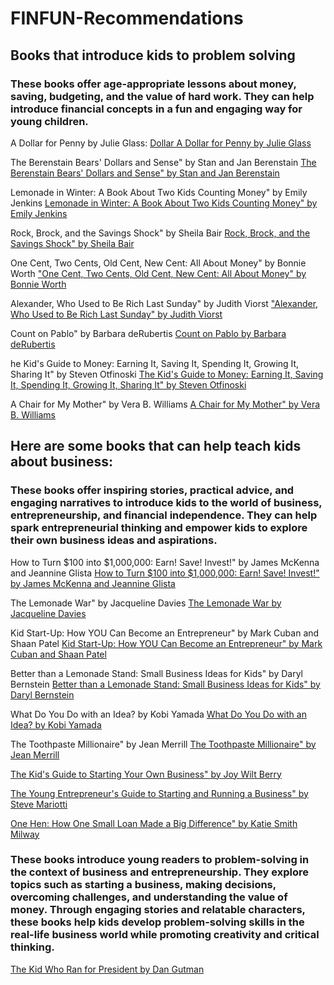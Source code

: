 # FINFUN-Recommendations 
## Books that introduce kids to problem solving 

### These books offer age-appropriate lessons about money, saving, budgeting, and the value of hard work. They can help introduce financial concepts in a fun and engaging way for young children. 

A Dollar for Penny by Julie Glass: 
[Dollar A Dollar for Penny by Julie Glass](https://www.amazon.in/Dollar-Penny-Step-into-Reading/dp/0679889736/ref=sr_1_1?crid=3AQ3GIU6AHULJ&amp;keywords=A+Dollar+for+Penny%2522+by+Julie+Glass&amp;qid=1689575658&amp;sprefix=%252Caps%252C296&amp;sr=8-1&_encoding=UTF8&tag=srishmasunku-21&linkCode=ur2&linkId=99c17243e9cdb41b1a2f5f9801aa04be&camp=3638&creative=24630)

The Berenstain Bears' Dollars and Sense" by Stan and Jan Berenstain
[The Berenstain Bears' Dollars and Sense" by Stan and Jan Berenstain](https://www.amazon.in/Berenstain-Bears-Dollars-Sense-First/dp/0375811249/ref=sr_1_1?crid=VEYZLMACOSCD&amp;keywords=The+Berenstain+Bears%2527+Dollars+and+Sense%2522+by+Stan+and+Jan+Berenstain&amp;qid=1689576134&amp;sprefix=the+berenstain+bears%2527+dollars+and+sense+by+stan+and+jan+berenstain%252Caps%252C421&amp;sr=8-1&_encoding=UTF8&tag=srishmasunku-21&linkCode=ur2&linkId=a71db03a9515ead59941bcac7ab83980&camp=3638&creative=24630)

Lemonade in Winter: A Book About Two Kids Counting Money" by Emily Jenkins
[Lemonade in Winter: A Book About Two Kids Counting Money" by Emily Jenkins]("https://www.amazon.in/Lemonade-Winter-About-Counting-Money/dp/0375858830/ref=sr_1_1?crid=10U09IQVDTSRX&amp;keywords=Lemonade+in+Winter%253A+A+Book+About+Two+Kids+Counting+Money%2522+by+Emily+Jenkins&amp;qid=1689576322&amp;sprefix=lemonade+in+winter+a+book+about+two+kids+counting+money+by+emily+jenkins%252Caps%252C210&amp;sr=8-1&_encoding=UTF8&tag=srishmasunku-21&linkCode=ur2&linkId=bb174eeb25cd70b54d740e55c58a3125&camp=3638&creative=24630) 

Rock, Brock, and the Savings Shock" by Sheila Bair
[Rock, Brock, and the Savings Shock" by Sheila Bair]("https://www.amazon.in/Rock-Brock-Saving-Shock-Sheila/dp/0807570958/ref=sr_1_1?crid=2ZUOKY3S42JB7&amp;keywords=Rock%252C+Brock%252C+and+the+Savings+Shock%2522+by+Sheila+Bair&amp;qid=1689576419&amp;sprefix=rock%252C+brock%252C+and+the+savings+shock+by+sheila+bair%252Caps%252C267&amp;sr=8-1&_encoding=UTF8&tag=srishmasunku-21&linkCode=ur2&linkId=344de349f9a9c2e6b5043862118dff7e&camp=3638&creative=24630")

One Cent, Two Cents, Old Cent, New Cent: All About Money" by Bonnie Worth 
["One Cent, Two Cents, Old Cent, New Cent: All About Money" by Bonnie Worth]("https://www.amazon.in/One-Cent-Two-Cents-Old/dp/0375828818/ref=sr_1_1?crid=20WGF26A1NWDQ&amp;keywords=%2522One+Cent%252C+Two+Cents%252C+Old+Cent%252C+New+Cent%253A+All+About+Money%2522+by+Bonnie+Worth&amp;qid=1689576523&amp;sprefix=one+cent%252C+two+cents%252C+old+cent%252C+new+cent+all+about+money+by+bonnie+worth%252Caps%252C248&amp;sr=8-1&_encoding=UTF8&tag=srishmasunku-21&linkCode=ur2&linkId=303a4c2edc05751a50ebcfbff222040c&camp=3638&creative=24630) 

Alexander, Who Used to Be Rich Last Sunday" by Judith Viorst 
["Alexander, Who Used to Be Rich Last Sunday" by Judith Viorst](https://www.amazon.in/Alexander-Used-Rich-Last-Sunday/dp/0689711999/ref=sr_1_1?crid=25J8QVFTVIH1P&amp;keywords=%2522Alexander%252C+Who+Used+to+Be+Rich+Last+Sunday%2522+by+Judith+Viorst&amp;qid=1689576615&amp;sprefix=alexander%252C+who+used+to+be+rich+last+sunday+by+judith+viorst%252Caps%252C327&amp;sr=8-1&_encoding=UTF8&tag=srishmasunku-21&linkCode=ur2&linkId=02177b8bd5071bb2aa49f075de666203&camp=3638&creative=24630) 

Count on Pablo" by Barbara deRubertis 
[Count on Pablo by Barbara deRubertis](https://www.amazon.in/Count-Pablo-Matters-Barbara-Derubertis/dp/1575650908/ref=sr_1_1?crid=22AIJGHCFC8W&amp;keywords=%2522Count+on+Pablo%2522+by+Barbara+deRubertis&amp;qid=1689576754&amp;sprefix=count+on+pablo+by+barbara+derubertis+%252Caps%252C478&amp;sr=8-1&_encoding=UTF8&tag=srishmasunku-21&linkCode=ur2&linkId=df2de5f4d780db88f3d29d5e2bb2cd79&camp=3638&creative=24630) 

he Kid's Guide to Money: Earning It, Saving It, Spending It, Growing It, Sharing It" by Steven Otfinoski 
[The Kid's Guide to Money: Earning It, Saving It, Spending It, Growing It, Sharing It" by Steven Otfinoski](https://www.amazon.in/Kids-Guide-Money-Scholastic-Non-Fiction/dp/0590538535/ref=sr_1_1?crid=30RC07HFPRS5W&amp;keywords=The+Kid%2527s+Guide+to+Money%253A+Earning+It%252C+Saving+It%252C+Spending+It%252C+Growing+It%252C+Sharing+It%2522+by+Steven+Otfinoski&amp;qid=1689576847&amp;sprefix=the+kid%2527s+guide+to+money+earning+it%252C+saving+it%252C+spending+it%252C+growing+it%252C+sharing+it+by+steven+otfinoski+%252Caps%252C253&amp;sr=8-1&_encoding=UTF8&tag=srishmasunku-21&linkCode=ur2&linkId=62dc87d0c8788a894dc7c1e90b9960e8&camp=3638&creative=24630)

A Chair for My Mother" by Vera B. Williams
[A Chair for My Mother" by Vera B. Williams](https://www.amazon.in/Chair-My-Mother-Vera-Williams-ebook/dp/B09B7M8XL4/ref=sr_1_3?crid=293D2EMTIQG0F&amp;keywords=%2522A+Chair+for+My+Mother%2522+by+Vera+B.+Williams&amp;qid=1689576977&amp;sprefix=a+chair+for+my+mother+by+vera+b.+williams%252Caps%252C279&amp;sr=8-3&_encoding=UTF8&tag=srishmasunku-21&linkCode=ur2&linkId=95ab2be149d96308ea030cf093d8f517&camp=3638&creative=24630) 

## Here are some books that can help teach kids about business:
### These books offer inspiring stories, practical advice, and engaging narratives to introduce kids to the world of business, entrepreneurship, and financial independence. They can help spark entrepreneurial thinking and empower kids to explore their own business ideas and aspirations.

How to Turn $100 into $1,000,000: Earn! Save! Invest!" by James McKenna and Jeannine Glista
[How to Turn $100 into $1,000,000: Earn! Save! Invest!" by James McKenna and Jeannine Glista](https://www.amazon.in/How-Turn-100-Into-000/dp/076118080X/ref=sr_1_1?crid=3TQI4R0XKI17M&amp;keywords=How+to+Turn+%2524100+into+%25241%252C000%252C000%253A+Earn%2521+Save%2521+Invest%2521%2522+by+James+McKenna+and+Jeannine+Glista&amp;qid=1689577300&amp;sprefix=how+to+turn+100+into+1%252C000%252C000+earn+save+invest+by+james+mckenna+and+jeannine+glista%252Caps%252C299&amp;sr=8-1&_encoding=UTF8&tag=srishmasunku-21&linkCode=ur2&linkId=9b4c8ecc0b17cd6f94544fea12566c1d&camp=3638&creative=24630)

The Lemonade War" by Jacqueline Davies 
[The Lemonade War by Jacqueline Davies](https://www.amazon.in/Lemonade-War-Three-Books-One/dp/1328530809/ref=sr_1_1?crid=2QF0Z54SVXQ72&amp;keywords=The+Lemonade+War%2522+by+Jacqueline+Davies&amp;qid=1689528901&amp;sprefix=the+lemonade+war+by+jacqueline+davies%252Caps%252C472&amp;sr=8-1&_encoding=UTF8&tag=srishmasunku-21&linkCode=ur2&linkId=af361b246e098644859293a5a18fe01d&camp=3638&creative=24630)

Kid Start-Up: How YOU Can Become an Entrepreneur" by Mark Cuban and Shaan Patel
[Kid Start-Up: How YOU Can Become an Entrepreneur" by Mark Cuban and Shaan Patel](https://www.amazon.in/Kid-Startup-How-Become-Entrepreneur/dp/1635764726/ref=sr_1_1?crid=1LCDODF5XMRK8&amp;keywords=Kid+Start-Up%253A+How+YOU+Can+Become+an+Entrepreneur%2522+by+Mark+Cuban+and+Shaan+Patel&amp;qid=1689577415&amp;sprefix=kid+start-up+how+you+can+become+an+entrepreneur+by+mark+cuban+and+shaan+patel%252Caps%252C243&amp;sr=8-1&_encoding=UTF8&tag=srishmasunku-21&linkCode=ur2&linkId=4bf26574ca459c7d2e9feaac8dbdabf3&camp=3638&creative=24630)

Better than a Lemonade Stand: Small Business Ideas for Kids" by Daryl Bernstein
[Better than a Lemonade Stand: Small Business Ideas for Kids" by Daryl Bernstein](https://www.amazon.in/Better-Than-Lemonade-Stand-Business/dp/1582703604/ref=sr_1_1?crid=2WSMDQVOBONA3&amp;keywords=Better+than+a+Lemonade+Stand%253A+Small+Business+Ideas+for+Kids%2522+by+Daryl+Bernstein&amp;qid=1689577492&amp;sprefix=better+than+a+lemonade+stand+small+business+ideas+for+kids+by+daryl+bernstein%252Caps%252C218&amp;sr=8-1&_encoding=UTF8&tag=srishmasunku-21&linkCode=ur2&linkId=036b8ef539a8d900de658eafd5d679ce&camp=3638&creative=24630")

What Do You Do with an Idea? by Kobi Yamada
[What Do You Do with an Idea? by Kobi Yamada](https://www.amazon.in/What-Do-You-Idea/dp/1938298071/ref=sr_1_1?crid=2K9W8JHTLWR5L&amp;keywords=What+Do+You+Do+with+an+Idea%253F+by+Kobi+Yamada&amp;qid=1689577623&amp;sprefix=what+do+you+do+with+an+idea+by+kobi+yamada%252Caps%252C390&amp;sr=8-1&_encoding=UTF8&tag=srishmasunku-21&linkCode=ur2&linkId=fadfc9eeb936cd74606052e24ef819f0&camp=3638&creative=24630)

The Toothpaste Millionaire" by Jean Merrill
[The Toothpaste Millionaire" by Jean Merrill](https://www.amazon.in/Toothpaste-Millionaire-Jean-Merrill/dp/0618759255/ref=sr_1_1?crid=35D8GFR57FSY&amp;keywords=The+Toothpaste+Millionaire%2522+by+Jean+Merrill&amp;qid=1689577736&amp;sprefix=the+toothpaste+millionaire+by+jean+merrill%252Caps%252C221&amp;sr=8-1&_encoding=UTF8&tag=srishmasunku-21&linkCode=ur2&linkId=56dba395e5f76da367ccd4ac87c3aadb&camp=3638&creative=24630)

[The Kid's Guide to Starting Your Own Business" by Joy Wilt Berry](https://www.amazon.in/Toothpaste-Millionaire-Jean-Merrill/dp/0618759255/ref=sr_1_1?crid=35D8GFR57FSY&amp;keywords=The+Toothpaste+Millionaire%2522+by+Jean+Merrill&amp;qid=1689577736&amp;sprefix=the+toothpaste+millionaire+by+jean+merrill%252Caps%252C221&amp;sr=8-1&_encoding=UTF8&tag=srishmasunku-21&linkCode=ur2&linkId=7a8df5d68725a24f6b2414529c159f60&camp=3638&creative=24630)

[The Young Entrepreneur's Guide to Starting and Running a Business" by Steve Mariotti](https://www.amazon.in/Young-Entrepreneurs-Starting-Running-Business/dp/0385348541/ref=sr_1_1?crid=22N6BQOUZ529G&amp;keywords=The+Young+Entrepreneur%2527s+Guide+to+Starting+and+Running+a+Business%2522+by+Steve+Mariotti&amp;qid=1689582664&amp;sprefix=the+young+entrepreneur%2527s+guide+to+starting+and+running+a+business+by+steve+mariotti%252Caps%252C430&amp;sr=8-1&_encoding=UTF8&tag=srishmasunku-21&linkCode=ur2&linkId=9bb5dfce200febcf7a5cfd8449266146&camp=3638&creative=24630)

[One Hen: How One Small Loan Made a Big Difference" by Katie Smith Milway](https://www.amazon.in/One-Hen-Small-Difference-CitizenKid/dp/1554530288/ref=sr_1_1?crid=16NIHBBHH0I1W&amp;keywords=%255BOne+Hen%253A+How+One+Small+Loan+Made+a+Big+Difference%2522+by+Katie+Smith+Milway&amp;qid=1689582782&amp;sprefix=%252Caps%252C515&amp;sr=8-1&_encoding=UTF8&tag=srishmasunku-21&linkCode=ur2&linkId=3c1da9dbafa80ad89ce6099559b8d1ee&camp=3638&creative=24630)

### These books introduce young readers to problem-solving in the context of business and entrepreneurship. They explore topics such as starting a business, making decisions, overcoming challenges, and understanding the value of money. Through engaging stories and relatable characters, these books help kids develop problem-solving skills in the real-life business world while promoting creativity and critical thinking.

[The Kid Who Ran for President by Dan Gutman](https://www.amazon.in/Kid-Who-Ran-President-Paperback/dp/0545442133/ref=sr_1_1?crid=3K417ILZ8N6GJ&amp;keywords=%2522The+Kid+Who+Ran+for+President%2522+by+Dan+Gutman&amp;qid=1689529648&amp;sprefix=the+kid+who+ran+for+president+by+dan+gutman%252Caps%252C491&amp;sr=8-1&_encoding=UTF8&tag=srishmasunku-21&linkCode=ur2&linkId=38cce9c69420bf83215d28078d88631a&camp=3638&creative=24630)
